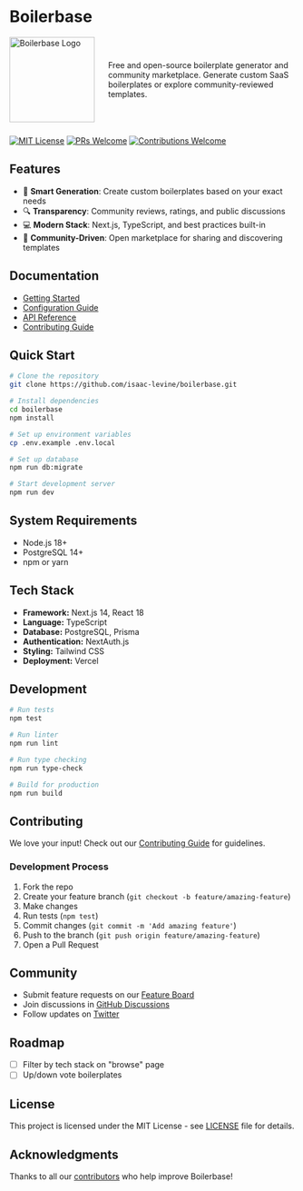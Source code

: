 # Boilerbase

<!-- ![Boilerbase Logo](https://github.com/isaac-levine/boilerbase/assets/80065258/d9dcdfa5-1eae-4f64-8eb1-3afc33422157) -->
<div style="display: flex; align-items: center; gap: 24px; margin-bottom: 24px">
  <img src="https://github.com/isaac-levine/boilerbase/assets/80065258/d9dcdfa5-1eae-4f64-8eb1-3afc33422157" alt="Boilerbase Logo" width="150">
  <p style="flex: 1">Free and open-source boilerplate generator and community marketplace. Generate custom SaaS boilerplates or explore community-reviewed templates.</p>
</div>

[![MIT License](https://img.shields.io/badge/License-MIT-blue.svg)](https://opensource.org/licenses/MIT)
[![PRs Welcome](https://img.shields.io/badge/PRs-welcome-brightgreen.svg)](http://makeapullrequest.com)
[![Contributions Welcome](https://img.shields.io/badge/contributions-welcome-brightgreen.svg)](https://github.com/isaac-levine/boilerbase/issues)

## Features

- 🚀 **Smart Generation**: Create custom boilerplates based on your exact needs
- 🔍 **Transparency**: Community reviews, ratings, and public discussions
- 💻 **Modern Stack**: Next.js, TypeScript, and best practices built-in
- 🤝 **Community-Driven**: Open marketplace for sharing and discovering templates

## Documentation

- [Getting Started](docs/getting-started.md)
- [Configuration Guide](docs/configuration.md)
- [API Reference](docs/api-reference.md)
- [Contributing Guide](CONTRIBUTING.md)

## Quick Start

```bash
# Clone the repository
git clone https://github.com/isaac-levine/boilerbase.git

# Install dependencies
cd boilerbase
npm install

# Set up environment variables
cp .env.example .env.local

# Set up database
npm run db:migrate

# Start development server
npm run dev
```

## System Requirements

- Node.js 18+
- PostgreSQL 14+
- npm or yarn

## Tech Stack

- **Framework:** Next.js 14, React 18
- **Language:** TypeScript
- **Database:** PostgreSQL, Prisma
- **Authentication:** NextAuth.js
- **Styling:** Tailwind CSS
- **Deployment:** Vercel

## Development

```bash
# Run tests
npm test

# Run linter
npm run lint

# Run type checking
npm run type-check

# Build for production
npm run build
```

## Contributing

We love your input! Check out our [Contributing Guide](CONTRIBUTING.md) for guidelines.

### Development Process

1. Fork the repo
2. Create your feature branch (`git checkout -b feature/amazing-feature`)
3. Make changes
4. Run tests (`npm test`)
5. Commit changes (`git commit -m 'Add amazing feature'`)
6. Push to the branch (`git push origin feature/amazing-feature`)
7. Open a Pull Request

## Community

- Submit feature requests on our [Feature Board](https://boilerbase.featurebase.app)
- Join discussions in [GitHub Discussions](https://github.com/isaac-levine/boilerbase/discussions)
- Follow updates on [Twitter](https://twitter.com/isaaclvn)

## Roadmap

- [ ] Filter by tech stack on "browse" page
- [ ] Up/down vote boilerplates

## License

This project is licensed under the MIT License - see [LICENSE](LICENSE) file for details.

## Acknowledgments

Thanks to all our [contributors](https://github.com/isaac-levine/boilerbase/graphs/contributors) who help improve Boilerbase!
